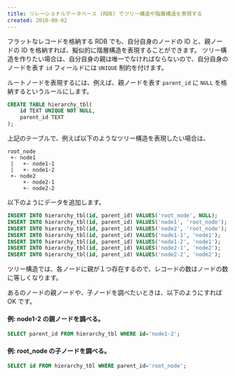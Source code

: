 ```yaml
---
title: リレーショナルデータベース (RDB) でツリー構造や階層構造を表現する
created: 2010-08-02
---
```


フラットなレコードを格納する RDB でも、自分自身のノードの ID と、親ノードの ID を格納すれば、擬似的に階層構造を表現することができます。
ツリー構造を作りたい場合は、自分自身の親は唯一でなければならないので、自分自身のノードを表す `id` フィールドには `UNIQUE` 制約を付けます。

ルートノードを表現するには、例えば、親ノードを表す `parent_id` に `NULL` を格納するというルールにします。

~~~ sql
CREATE TABLE hierarchy_tbl(
    id TEXT UNIQUE NOT NULL,
    parent_id TEXT
);
~~~

上記のテーブルで、例えば以下のようなツリー構造を表現したい場合は、

~~~
root_node
 +- node1
 |   +- node1-1
 |   +- node1-2
 +- node2
     +- node2-1
     +- node2-2
~~~

以下のようにデータを追加します。

~~~ sql
INSERT INTO hierarchy_tbl(id, parent_id) VALUES('root_node', NULL);
INSERT INTO hierarchy_tbl(id, parent_id) VALUES('node1', 'root_node');
INSERT INTO hierarchy_tbl(id, parent_id) VALUES('node2', 'root_node');
INSERT INTO hierarchy_tbl(id, parent_id) VALUES('node1-1', 'node1');
INSERT INTO hierarchy_tbl(id, parent_id) VALUES('node1-2', 'node1');
INSERT INTO hierarchy_tbl(id, parent_id) VALUES('node2-1', 'node2');
INSERT INTO hierarchy_tbl(id, parent_id) VALUES('node2-2', 'node2');
~~~

ツリー構造では、各ノードに親が１つ存在するので、レコードの数はノードの数に等しくなります。

あるのノードの親ノードや、子ノードを調べたいときは、以下のようにすれば OK です。

#### 例: node1-2 の親ノードを調べる。

~~~ sql
SELECT parent_id FROM hierarchy_tbl WHERE id='node1-2';
~~~

#### 例: root_node の子ノードを調べる。

~~~ sql
SELECT id FROM hierarchy_tbl WHERE parent_id='root_node';
~~~

